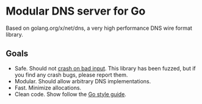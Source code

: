 # Modular DNS server for Go

Based on golang.org/x/net/dns, a very high performance DNS wire format library.

## Goals
* Safe. Should not [crash on bad input](https://blog.cloudflare.com/dns-parser-meet-go-fuzzer/). This library has been fuzzed, but if you find any crash bugs, please report them.
* Modular. Should allow arbitrary DNS implementations.
* Fast. Minimize allocations.
* Clean code. Show follow the [Go style guide](https://github.com/golang/go/wiki/CodeReviewComments).

